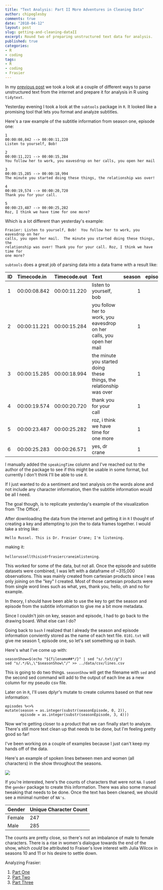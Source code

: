 ```yaml
---
title: "Text Analysis: Part II More Adventures in Cleaning Data"
author: chipoglesby
comments: true
date: "2018-04-12"
layout: post
slug: getting-and-cleaning-dataII
excerpt: Round two of preparing unstructured text data for analysis.
published: true
categories:
- R
- coding
tags:
- R
- coding
- Frasier
---
```


In my [previous post](http://www.chipoglesby.com/2018/04/getting-and-cleaning-data/)
 we took a look at a couple of different ways to parse unstructured text from
the internet and prepare it for analysis in R using `tidytext`.

Yesterday evening I took a look at the `subtools` package in `R`. It looked like
a promising tool that lets you format and analyze subtitles.

Here's a raw example of the subtitle information from season one, episode one:
```
1
00:00:08,842 --> 00:00:11,220
Listen to yourself, Bob!

2
00:00:11,221 --> 00:00:15,284
You follow her to work, you eavesdrop on her calls, you open her mail

3
00:00:15,285 --> 00:00:18,994
The minute you started doing these things, the relationship was over!

4
00:00:19,574 --> 00:00:20,720
Thank you for your call.

5
00:00:23,487 --> 00:00:25,282
Roz, I think we have time for one more?
```
Which is a lot different than yesterday's example:
```
Frasier: Listen to yourself, Bob!  You follow her to work, you eavesdrop on her
calls, you open her mail.  The minute you started doing these things, the
relationship was over! Thank you for your call. Roz, I think we have time for
one more?
```
`subtools` does a great job of parsing data into a data frame with a result like:

|ID |Timecode.in  |Timecode.out |Text                                                                  | season| episode_num| speakingTime|
|:--|:------------|:------------|:---------------------------------------------------------------------|------:|-----------:|------------:|
|1  |00:00:08.842 |00:00:11.220 |listen to yourself, bob                                               |      1|           1|     2.75e-05|
|2  |00:00:11.221 |00:00:15.284 |you follow her to work, you eavesdrop on her calls, you open her mail |      1|           1|     4.70e-05|
|3  |00:00:15.285 |00:00:18.994 |the minute you started doing these things, the relationship was over  |      1|           1|     4.29e-05|
|4  |00:00:19.574 |00:00:20.720 |thank you for your call                                               |      1|           1|     1.33e-05|
|5  |00:00:23.487 |00:00:25.282 |roz, i think we have time for one more                                |      1|           1|     2.08e-05|
|6  |00:00:25.283 |00:00:26.571 |yes, dr crane                                                         |      1|           1|     1.49e-05|

I manually added the `speakingTime` column and I've reached out to the author
of the package to see if this might be usable in some format, but currently I don't think
I'll be able to use it.

If I just wanted to do a sentiment and text analysis on the words alone and not
include any character information, then the subtitle information would be all I
need.

The goal though, is to replicate yesterday's example of the visualization from
'The Office'.

After downloading the data from the internet and getting it in `R`
I thought of creating a key and attempting to join the to data frames together.
I would take a string like:

`Hello Russel. This is Dr. Frasier Crane; I'm listening.`

making it:

`hellorussellthisisdrfrasiercraneimlistening`.

This worked for some of the data, but not all. Once the episode and subtitle
datasets were combined, I was left with a dataframe of ~315,000 observations.
This was mainly created from cartesian products since I was only joining on
the "key" I created. Most of those cartesian products were from single word
lines such as what, yes, thank you, hello, oh and no for example.

In theory, I should have been able to use the key to get the season and episode
from the subtitle information to give me a bit more metadata.

Since I couldn't join on key, season and episode, I had to go back to the
drawing board. What else can I do?

Going back to `bash` I realized that I already the season and episode
information conviently stored as the name of each text file. `0101.txt` will
give me season 1, episode one, so let's set something up in bash.

Here's what I've come up with:

```
seasonShow=$(echo "${filename##*/}" | sed "s/.txt//g")
sed "s/.*/&\,\"$seasonShow\"/" >> ../data/csv/lines.csv
```
This is going to do two things. `seasonShow` will get the filename with `sed`
and the second sed command will add to the output of each line as a new column
for my pseudo csv file.

Later on in `R`, I'll uses dplyr's mutate to create columns based on that
new information:

```
episodes %<>%
mutate(season = as.integer(substr(seasonEpisode, 0, 2)),
       episode = as.integer(substr(seasonEpisode, 3, 4)))
```

Now we're getting closer to a product that we can finally start to analyze.
There's still more text clean up that needs to be done, but I'm feeling pretty
good so far!

I've been working on a couple of examples because I just can't keep my hands off
of the data.

Here's an example of spoken lines between men and women (all characters) in the
show throughout the seasons.

![](https://storage.googleapis.com/www.chipoglesby.com/wp-content/uploads/2018/04/sexes.png)

If you're interested, here's the counts of characters that were not `NA`. I used
the `gender` package to create this information. There was also some manual
tweaking that needs to be done. Once the text has been cleaned, we should
see a minimal number of `NA's`.

| Gender | Unique Character Count |
|:---|:---|
| Female | 247 |
| Male   | 285 |

The counts are pretty close, so there's not an imbalance of male to female
characters. There is a rise in women's dialogue towards the end of the show,
which *could* be attributed to Fraiser's love interest with Julia Wilcox in
seasons 10 and 11 or his desire to settle down.

Analyzing Frasier:

1. [Part One](/2018/04/getting-and-cleaning-data/)
2. [Part Two](/2018/04/getting-and-cleaning-dataII/)
3. [Part Three](/2018/04/getting-and-cleaning-dataIII/)
